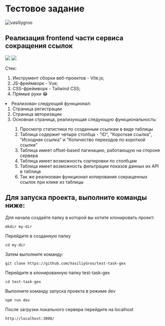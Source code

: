 # Тестовое задание
<p align="left"> <img src="https://komarev.com/ghpvc/?username=vasiliygroo&label=Profile%20views&color=0e75b6&style=flat" alt="vasiliygroo" /> </p>

## Реализация frontend части сервиса сокращения ссылок

![](https://user-images.githubusercontent.com/84619098/188457865-05970681-3386-42e5-935c-0d222b4122c7.gif)
![](https://user-images.githubusercontent.com/84619098/188456949-e6960059-9642-4cd2-b7e7-ba25873dafbf.gif)

Стек:
<ol>
<li>Инструмент сборки веб-проектов - Vite.js;</li>
<li>JS-фреймворк - Vue;</li>
<li>CSS-фреймворк - Tailwind CSS;</li>
<li>Прямые руки 😂</li>
</ol>
<li>Реализован следующий функционал:
<ol>
<li>Страница регистрации</li>
<li>Страница авторизации</li>
<li>Основная страница, реализующая следующую функциональность:</li>
<ol>
<li>Просмотр статистики по созданным ссылкам в виде таблицы</li>
<li>Таблица содержит четыре столбца - "ID", "Короткая ссылка", "Исходная ссылка" и "Количество переходов по короткой ссылке"</li>
<li>Таблица имеет offset-based пагинацию, работающую на стороне сервера</li>
<li>Таблица имеет возможность сортировки по столбцам</li>
<li>Таблица имеет возможность фильтрации показов данных их API в таблице</li>
<li>Так же реализован функционал копирования сокращенных ссылок при клике из таблицы</li>
</ol>
</ol>

## Для запуска проекта, выполните команды ниже:

Для начала создайте папку в которой вы хотите клонировать проект:
```git
mkdir my-dir
```
Перейдите в созданную папку
```git
cd my-dir
```
Затем выполните команду:
```git
git clone https://github.com/VasiliyGroo/test-task-gex
```
Перейдите в клонированную папку test-task-gex
```git
cd test-task-gex
```
Выполните команду запуска проекта в режиме dev
```git
npm run dev
```
После загрузки локального сервера перейдите на localhost
```terminal
http://localhost:3000/
```
